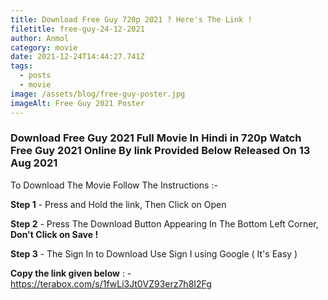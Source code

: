 ```yaml
---
title: Download Free Guy 720p 2021 ? Here's The Link !
filetitle: free-guy-24-12-2021
author: Anmol
category: movie
date: 2021-12-24T14:44:27.741Z
tags:
  - posts
  - movie
image: /assets/blog/free-guy-poster.jpg
imageAlt: Free Guy 2021 Poster
---
```



### **Download** **Free Guy 2021** Full Movie In Hindi in 720p Watch Free Guy 2021 Online By link Provided Below Released On 13 Aug 2021

To Download The Movie Follow The Instructions :-

**Step 1** - Press and Hold the link, Then Click on Open

**Step 2** - Press The Download Button Appearing In The Bottom Left Corner, **Don't Click on Save !**

**Step 3** - The Sign In to Download Use Sign I using Google ( It's Easy )

**Copy the link given below** : -https://terabox.com/s/1fwLi3Jt0VZ93erz7h8I2Fg